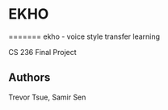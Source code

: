 # EKHO
=======
ekho - voice style transfer learning

CS 236 Final Project

## Authors
Trevor Tsue, Samir Sen


